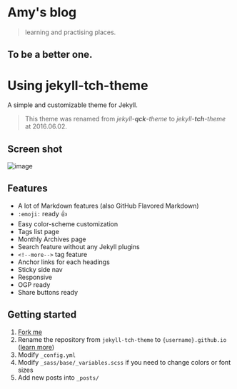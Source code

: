 # Amy's blog

> learning and practising places.

## To be a better one.


# Using jekyll-tch-theme

A simple and customizable theme for Jekyll.

> This theme was renamed from _jekyll-**qck**-theme_ to _jekyll-**tch**-theme_ at 2016.06.02.

## Screen shot

![image](https://cloud.githubusercontent.com/assets/4360663/15747309/1b7a8140-2915-11e6-858b-4d554a76f2dd.png)

## Features

* A lot of Markdown features (also GitHub Flavored Markdown)
* `:emoji:` ready :+1:
* Easy color-scheme customization
* Tags list page
* Monthly Archives page
* Search feature without any Jekyll plugins
* `<!--more-->` tag feature
* Anchor links for each headings
* Sticky side nav
* Responsive
* OGP ready
* Share buttons ready

## Getting started

1. [Fork me](https://github.com/ttskch/jekyll-tch-theme/fork)
2. Rename the repository from `jekyll-tch-theme` to `{username}.github.io` ([learn more](https://pages.github.com/))
3. Modify `_config.yml`
4. Modify `_sass/base/_variables.scss` if you need to change colors or font sizes
5. Add new posts into `_posts/`
